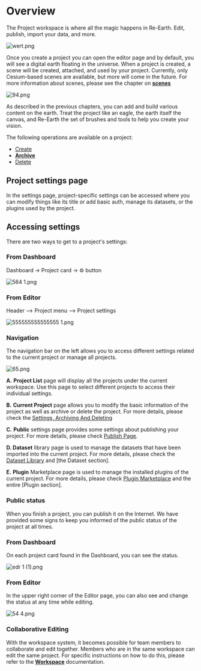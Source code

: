 # Overview

The Project workspace is where all the magic happens in Re-Earth. Edit, publish, import your data, and more.

![wert.png](Overview%20026c6bdc69fb47cca139bedcd6ce6342/wert.png)

Once you create a project you can open the editor page and by default, you will see a digital earth floating in the universe. When a project is created, a scene will be created, attached, and used by your project. Currently, only Cesium-based scenes are available, but more will come in the future. For more information about scenes, please see the chapter on **[scenes](https://docs.reearth.io/user-manual/scene/ideas-of-scene)**

![94.png](Overview%20026c6bdc69fb47cca139bedcd6ce6342/94.png)

As described in the previous chapters, you can add and build various content on the earth. Treat the project like an eagle,  the earth itself the canvas, and Re-Earth the set of brushes and tools to help you create your vision.

The following operations are available on a project:

- [Create](Create%20A%20New%20Project%20663077dd2163491fb48e27debfae1471.md)
- [**Archive**](Settings,%20Archiving%20And%20Deleting%20eba9dfc58f4042f8ad064602fae9afbc.md)
- [Delete](Settings,%20Archiving%20And%20Deleting%20eba9dfc58f4042f8ad064602fae9afbc.md)

## **Project settings page**

In the settings page, project-specific settings can be accessed where you can modify things like its title or add basic auth, manage its datasets, or the plugins used by the project.

## **Accessing settings**

There are two ways to get to a project's settings:

### **From Dashboard[](https://docs.reearth.io/user-manual/project-and-workspace/project/overview#from-dashboard)**

Dashboard -> Project card -> ⚙️ button

![564 1.png](Overview%20026c6bdc69fb47cca139bedcd6ce6342/564_1.png)

### From Editor[](https://docs.reearth.io/user-manual/project-and-workspace/project/overview#from-editor)

Header —> Project menu —> Project settings

![555555555555555 1.png](Overview%20026c6bdc69fb47cca139bedcd6ce6342/555555555555555_1.png)

### **Navigation**

The navigation bar on the left allows you to access different settings related to the current project or manage all projects.

![65.png](Overview%20026c6bdc69fb47cca139bedcd6ce6342/65.png)

**A.** **Project List** page will display all the projects under the current workspace. Use this page to select different projects to access their individual settings.

**B.** **Current Project** page allows you to modify the basic information of the project as well as archive or delete the project. For more details, please check the [Settings, Archiving And Deleting](Settings,%20Archiving%20And%20Deleting%20eba9dfc58f4042f8ad064602fae9afbc.md)

**C.** **Public** settings page provides some settings about publishing your project. For more details, please check [Publish Page](Publish%20Page%206dfb01ed7e22445a908620899235d569.md).

**D. Dataset** library page is used to manage the datasets that have been imported into the current project. For more details, please check the [Dataset Library](Dataset%20Library%20f8d8e04ff93f42d294404901732867c5.md) and [the Dataset section].

**E.** **Plugin** Marketplace page is used to manage the installed plugins of the current project. For more details, please check [Plugin Marketplace](Plugin%20Marketplace%20751f7a9caaff41c7a0d31a4a6e8529ff.md) and the entire [Plugin section].

### **Public status**

When you finish a project, you can publish it on the Internet. We have provided some signs to keep you informed of the public status of the project at all times.

### **From Dashboard**

On each project card found in the Dashboard, you can see the status.

![edr 1 (1).png](Overview%20026c6bdc69fb47cca139bedcd6ce6342/edr_1_(1).png)

### **From Editor**

In the upper right corner of the Editor page, you can also see and change the status at any time while editing.

![54 4.png](Overview%20026c6bdc69fb47cca139bedcd6ce6342/54_4.png)

### Collaborative Editing

With the workspace system, it becomes possible for team members to collaborate and edit together. Members who are in the same workspace can edit the same project. For specific instructions on how to do this, please refer to the **[Workspace](Create%20A%20New%20Team%20Workspace%208153437ad9134376a3b5b9a435bd5274.md)** documentation.